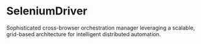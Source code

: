 # SeleniumDriver
Sophisticated cross-browser orchestration manager leveraging a scalable, grid-based architecture for intelligent distributed automation.
